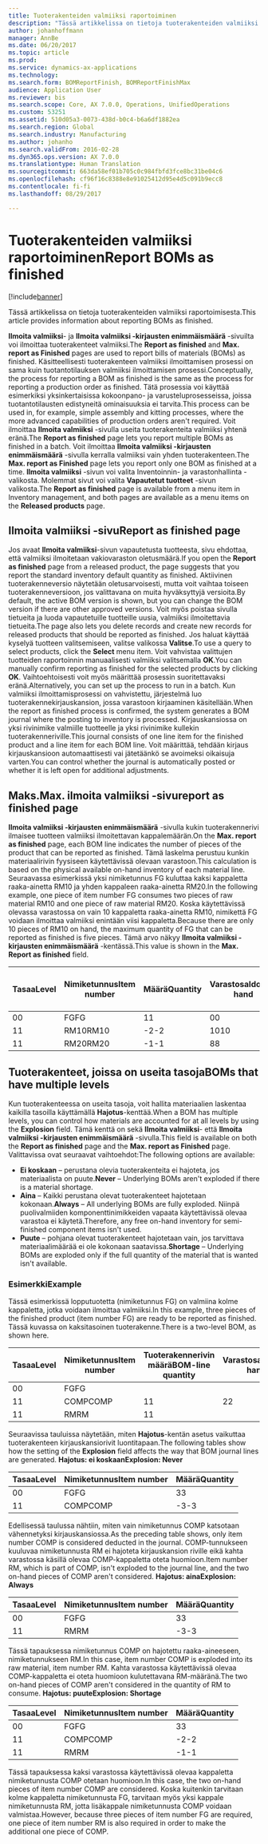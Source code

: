 ```yaml
---
title: Tuoterakenteiden valmiiksi raportoiminen
description: "Tässä artikkelissa on tietoja tuoterakenteiden valmiiksi raportoimisesta."
author: johanhoffmann
manager: AnnBe
ms.date: 06/20/2017
ms.topic: article
ms.prod: 
ms.service: dynamics-ax-applications
ms.technology: 
ms.search.form: BOMReportFinish, BOMReportFinishMax
audience: Application User
ms.reviewer: bis
ms.search.scope: Core, AX 7.0.0, Operations, UnifiedOperations
ms.custom: 53251
ms.assetid: 510d05a3-0073-438d-b0c4-b6a6df1882ea
ms.search.region: Global
ms.search.industry: Manufacturing
ms.author: johanho
ms.search.validFrom: 2016-02-28
ms.dyn365.ops.version: AX 7.0.0
ms.translationtype: Human Translation
ms.sourcegitcommit: 663da58ef01b705c0c984fbfd3fce8bc31be04c6
ms.openlocfilehash: cf96f16c8388e8e91025412d95e4d5c091b9ecc8
ms.contentlocale: fi-fi
ms.lasthandoff: 08/29/2017

---
```


# <a name="report-boms-as-finished"></a><span data-ttu-id="c5917-103">Tuoterakenteiden valmiiksi raportoiminen</span><span class="sxs-lookup"><span data-stu-id="c5917-103">Report BOMs as finished</span></span>

[!include[banner](../includes/banner.md)]


<span data-ttu-id="c5917-104">Tässä artikkelissa on tietoja tuoterakenteiden valmiiksi raportoimisesta.</span><span class="sxs-lookup"><span data-stu-id="c5917-104">This article provides information about reporting BOMs as finished.</span></span>

<span data-ttu-id="c5917-105">**Ilmoita valmiiksi**- ja **Ilmoita valmiiksi -kirjausten enimmäismäärä** -sivuilta voi ilmoittaa tuoterakenteet valmiiksi.</span><span class="sxs-lookup"><span data-stu-id="c5917-105">The **Report as finished** and **Max. report as Finished** pages are used to report bills of materials (BOMs) as finished.</span></span> <span data-ttu-id="c5917-106">Käsitteellisesti tuoterakenteen valmiiksi ilmoittamisen prosessi on sama kuin tuotantotilauksen valmiiksi ilmoittamisen prosessi.</span><span class="sxs-lookup"><span data-stu-id="c5917-106">Conceptually, the process for reporting a BOM as finished is the same as the process for reporting a production order as finished.</span></span> <span data-ttu-id="c5917-107">Tätä prosessia voi käyttää esimerkiksi yksinkertaisissa kokoonpano- ja varusteluprosesseissa, joissa tuotantotilausten edistyneitä ominaisuuksia ei tarvita.</span><span class="sxs-lookup"><span data-stu-id="c5917-107">This process can be used in, for example, simple assembly and kitting processes, where the more advanced capabilities of production orders aren't required.</span></span> <span data-ttu-id="c5917-108">Voit ilmoittaa **Ilmoita valmiiksi** -sivulla useita tuoterakenteita valmiiksi yhtenä eränä.</span><span class="sxs-lookup"><span data-stu-id="c5917-108">The **Report as finished** page lets you report multiple BOMs as finished in a batch.</span></span> <span data-ttu-id="c5917-109">Voit ilmoittaa **Ilmoita valmiiksi -kirjausten enimmäismäärä** -sivulla kerralla valmiiksi vain yhden tuoterakenteen.</span><span class="sxs-lookup"><span data-stu-id="c5917-109">The **Max. report as Finished** page lets you report only one BOM as finished at a time.</span></span> <span data-ttu-id="c5917-110">**Ilmoita valmiiksi** -sivun voi valita Inventoinnin- ja varastonhallinta -valikosta. Molemmat sivut voi valita **Vapautetut tuotteet** -sivun valikosta.</span><span class="sxs-lookup"><span data-stu-id="c5917-110">The **Report as finished** page is available from a menu item in Inventory management, and both pages are available as a menu items on the **Released products** page.</span></span>

## <a name="report-as-finished-page"></a><span data-ttu-id="c5917-111">Ilmoita valmiiksi -sivu</span><span class="sxs-lookup"><span data-stu-id="c5917-111">Report as finished page</span></span>
<span data-ttu-id="c5917-112">Jos avaat **Ilmoita valmiiksi**-sivun vapautetusta tuotteesta, sivu ehdottaa, että valmiiksi ilmoitetaan vakiovaraston oletusmäärä.</span><span class="sxs-lookup"><span data-stu-id="c5917-112">If you open the **Report as finished** page from a released product, the page suggests that you report the standard inventory default quantity as finished.</span></span> <span data-ttu-id="c5917-113">Aktiivinen tuoterakenneversio näytetään oletusarvoisesti, mutta voit vaihtaa toiseen tuoterakenneversioon, jos valittavana on muita hyväksyttyjä versioita.</span><span class="sxs-lookup"><span data-stu-id="c5917-113">By default, the active BOM version is shown, but you can change the BOM version if there are other approved versions.</span></span> <span data-ttu-id="c5917-114">Voit myös poistaa sivulla tietueita ja luoda vapautetuille tuotteille uusia, valmiiksi ilmoitettavia tietueita.</span><span class="sxs-lookup"><span data-stu-id="c5917-114">The page also lets you delete records and create new records for released products that should be reported as finished.</span></span> <span data-ttu-id="c5917-115">Jos haluat käyttää kyselyä tuotteen valitsemiseen, valitse valikossa **Valitse**.</span><span class="sxs-lookup"><span data-stu-id="c5917-115">To use a query to select products, click the **Select** menu item.</span></span> <span data-ttu-id="c5917-116">Voit vahvistaa valittujen tuotteiden raportoinnin manuaalisesti valmiiksi valitsemalla **OK**.</span><span class="sxs-lookup"><span data-stu-id="c5917-116">You can manually confirm reporting as finished for the selected products by clicking **OK**.</span></span> <span data-ttu-id="c5917-117">Vaihtoehtoisesti voit myös määrittää prosessin suoritettavaksi eränä.</span><span class="sxs-lookup"><span data-stu-id="c5917-117">Alternatively, you can set up the process to run in a batch.</span></span> <span data-ttu-id="c5917-118">Kun valmiiksi ilmoittamisprosessi on vahvistettu, järjestelmä luo tuoterakennekirjauskansion, jossa varastoon kirjaaminen käsitellään.</span><span class="sxs-lookup"><span data-stu-id="c5917-118">When the report as finished process is confirmed, the system generates a BOM journal where the posting to inventory is processed.</span></span> <span data-ttu-id="c5917-119">Kirjauskansiossa on yksi rivinimike valmiille tuotteelle ja yksi rivinimike kullekin tuoterakenneriville.</span><span class="sxs-lookup"><span data-stu-id="c5917-119">This journal consists of one line item for the finished product and a line item for each BOM line.</span></span> <span data-ttu-id="c5917-120">Voit määrittää, tehdään kirjaus kirjauskansioon automaattisesti vai jätetäänkö se avoimeksi oikaisuja varten.</span><span class="sxs-lookup"><span data-stu-id="c5917-120">You can control whether the journal is automatically posted or whether it is left open for additional adjustments.</span></span>

## <a name="max-report-as-finished-page"></a><span data-ttu-id="c5917-121">Maks.</span><span class="sxs-lookup"><span data-stu-id="c5917-121">Max.</span></span> <span data-ttu-id="c5917-122">ilmoita valmiiksi -sivu</span><span class="sxs-lookup"><span data-stu-id="c5917-122">report as finished page</span></span>
<span data-ttu-id="c5917-123">**Ilmoita valmiiksi -kirjausten enimmäismäärä** -sivulla kukin tuoterakennerivi ilmaisee tuotteen valmiiksi ilmoitettavan kappalemäärän.</span><span class="sxs-lookup"><span data-stu-id="c5917-123">On the **Max. report as finished** page, each BOM line indicates the number of pieces of the product that can be reported as finished.</span></span> <span data-ttu-id="c5917-124">Tämä laskelma perustuu kunkin materiaalirivin fyysiseen käytettävissä olevaan varastoon.</span><span class="sxs-lookup"><span data-stu-id="c5917-124">This calculation is based on the physical available on-hand inventory of each material line.</span></span> <span data-ttu-id="c5917-125">Seuraavassa esimerkissä yksi nimiketunnus FG kuluttaa kaksi kappaletta raaka-ainetta RM10 ja yhden kappaleen raaka-ainetta RM20.</span><span class="sxs-lookup"><span data-stu-id="c5917-125">In the following example, one piece of item number FG consumes two pieces of raw material RM10 and one piece of raw material RM20.</span></span> <span data-ttu-id="c5917-126">Koska käytettävissä olevassa varastossa on vain 10 kappaletta raaka-ainetta RM10, nimikettä FG voidaan ilmoittaa valmiiksi enintään viisi kappaletta.</span><span class="sxs-lookup"><span data-stu-id="c5917-126">Because there are only 10 pieces of RM10 on hand, the maximum quantity of FG that can be reported as finished is five pieces.</span></span> <span data-ttu-id="c5917-127">Tämä arvo näkyy **Ilmoita valmiiksi -kirjausten enimmäismäärä** -kentässä.</span><span class="sxs-lookup"><span data-stu-id="c5917-127">This value is shown in the **Max. Report as finished** field.</span></span>

| <span data-ttu-id="c5917-128">Tasaa</span><span class="sxs-lookup"><span data-stu-id="c5917-128">Level</span></span> | <span data-ttu-id="c5917-129">Nimiketunnus</span><span class="sxs-lookup"><span data-stu-id="c5917-129">Item number</span></span> | <span data-ttu-id="c5917-130">Määrä</span><span class="sxs-lookup"><span data-stu-id="c5917-130">Quantity</span></span> | <span data-ttu-id="c5917-131">Varastosaldo</span><span class="sxs-lookup"><span data-stu-id="c5917-131">On-hand</span></span> | <span data-ttu-id="c5917-132">Maks.</span><span class="sxs-lookup"><span data-stu-id="c5917-132">Max.</span></span> <span data-ttu-id="c5917-133">Ilmoita valmiiksi</span><span class="sxs-lookup"><span data-stu-id="c5917-133">Report as finished</span></span> |
|-------|-------------|----------|---------|-------------------------|
| <span data-ttu-id="c5917-134">0</span><span class="sxs-lookup"><span data-stu-id="c5917-134">0</span></span>     | <span data-ttu-id="c5917-135">FG</span><span class="sxs-lookup"><span data-stu-id="c5917-135">FG</span></span>          |  <span data-ttu-id="c5917-136">1</span><span class="sxs-lookup"><span data-stu-id="c5917-136">1</span></span>       | <span data-ttu-id="c5917-137">0</span><span class="sxs-lookup"><span data-stu-id="c5917-137">0</span></span>       | <span data-ttu-id="c5917-138">5</span><span class="sxs-lookup"><span data-stu-id="c5917-138">5</span></span>                       |
| <span data-ttu-id="c5917-139">1</span><span class="sxs-lookup"><span data-stu-id="c5917-139">1</span></span>     | <span data-ttu-id="c5917-140">RM10</span><span class="sxs-lookup"><span data-stu-id="c5917-140">RM10</span></span>        | <span data-ttu-id="c5917-141">-2</span><span class="sxs-lookup"><span data-stu-id="c5917-141">-2</span></span>       | <span data-ttu-id="c5917-142">10</span><span class="sxs-lookup"><span data-stu-id="c5917-142">10</span></span>      | <span data-ttu-id="c5917-143">5</span><span class="sxs-lookup"><span data-stu-id="c5917-143">5</span></span>                       |
| <span data-ttu-id="c5917-144">1</span><span class="sxs-lookup"><span data-stu-id="c5917-144">1</span></span>     | <span data-ttu-id="c5917-145">RM20</span><span class="sxs-lookup"><span data-stu-id="c5917-145">RM20</span></span>        | <span data-ttu-id="c5917-146">-1</span><span class="sxs-lookup"><span data-stu-id="c5917-146">-1</span></span>       |  <span data-ttu-id="c5917-147">8</span><span class="sxs-lookup"><span data-stu-id="c5917-147">8</span></span>      | <span data-ttu-id="c5917-148">8</span><span class="sxs-lookup"><span data-stu-id="c5917-148">8</span></span>                       |

## <a name="boms-that-have-multiple-levels"></a><span data-ttu-id="c5917-149">Tuoterakenteet, joissa on useita tasoja</span><span class="sxs-lookup"><span data-stu-id="c5917-149">BOMs that have multiple levels</span></span>
<span data-ttu-id="c5917-150">Kun tuoterakenteessa on useita tasoja, voit hallita materiaalien laskentaa kaikilla tasoilla käyttämällä **Hajotus**-kenttää.</span><span class="sxs-lookup"><span data-stu-id="c5917-150">When a BOM has multiple levels, you can control how materials are accounted for at all levels by using the **Explosion** field.</span></span> <span data-ttu-id="c5917-151">Tämä kenttä on sekä **Ilmoita valmiiksi**- että **Ilmoita valmiiksi -kirjausten enimmäismäärä** -sivulla.</span><span class="sxs-lookup"><span data-stu-id="c5917-151">This field is available on both the **Report as finished** page and the **Max. report as Finished** page.</span></span> <span data-ttu-id="c5917-152">Valittavissa ovat seuraavat vaihtoehdot:</span><span class="sxs-lookup"><span data-stu-id="c5917-152">The following options are available:</span></span>

-   <span data-ttu-id="c5917-153">**Ei koskaan** – perustana olevia tuoterakenteita ei hajoteta, jos materiaalista on puute.</span><span class="sxs-lookup"><span data-stu-id="c5917-153">**Never** – Underlying BOMs aren't exploded if there is a material shortage.</span></span>
-   <span data-ttu-id="c5917-154">**Aina** – Kaikki perustana olevat tuoterakenteet hajotetaan kokonaan.</span><span class="sxs-lookup"><span data-stu-id="c5917-154">**Always** – All underlying BOMs are fully exploded.</span></span> <span data-ttu-id="c5917-155">Niinpä puolivalmiiden komponenttinimikkeiden vapaata käytettävissä olevaa varastoa ei käytetä.</span><span class="sxs-lookup"><span data-stu-id="c5917-155">Therefore, any free on-hand inventory for semi-finished component items isn't used.</span></span>
-   <span data-ttu-id="c5917-156">**Puute** – pohjana olevat tuoterakenteet hajotetaan vain, jos tarvittava materiaalimäärää ei ole kokonaan saatavissa.</span><span class="sxs-lookup"><span data-stu-id="c5917-156">**Shortage** – Underlying BOMs are exploded only if the full quantity of the material that is wanted isn't available.</span></span>

### <a name="example"></a><span data-ttu-id="c5917-157">Esimerkki</span><span class="sxs-lookup"><span data-stu-id="c5917-157">Example</span></span>

<span data-ttu-id="c5917-158">Tässä esimerkissä lopputuotetta (nimiketunnus FG) on valmiina kolme kappaletta, jotka voidaan ilmoittaa valmiiksi.</span><span class="sxs-lookup"><span data-stu-id="c5917-158">In this example, three pieces of the finished product (item number FG) are ready to be reported as finished.</span></span> <span data-ttu-id="c5917-159">Tässä kuvassa on kaksitasoinen tuoterakenne.</span><span class="sxs-lookup"><span data-stu-id="c5917-159">There is a two-level BOM, as shown here.</span></span>

| <span data-ttu-id="c5917-160">Tasaa</span><span class="sxs-lookup"><span data-stu-id="c5917-160">Level</span></span> | <span data-ttu-id="c5917-161">Nimiketunnus</span><span class="sxs-lookup"><span data-stu-id="c5917-161">Item number</span></span> | <span data-ttu-id="c5917-162">Tuoterakennerivin määrä</span><span class="sxs-lookup"><span data-stu-id="c5917-162">BOM-line quantity</span></span> | <span data-ttu-id="c5917-163">Varastosaldo</span><span class="sxs-lookup"><span data-stu-id="c5917-163">On-hand</span></span> |
|-------|-------------|-------------------|---------|
| <span data-ttu-id="c5917-164">0</span><span class="sxs-lookup"><span data-stu-id="c5917-164">0</span></span>     | <span data-ttu-id="c5917-165">FG</span><span class="sxs-lookup"><span data-stu-id="c5917-165">FG</span></span>          |                   |         |
| <span data-ttu-id="c5917-166">1</span><span class="sxs-lookup"><span data-stu-id="c5917-166">1</span></span>     | <span data-ttu-id="c5917-167">COMP</span><span class="sxs-lookup"><span data-stu-id="c5917-167">COMP</span></span>        | <span data-ttu-id="c5917-168">1</span><span class="sxs-lookup"><span data-stu-id="c5917-168">1</span></span>                 | <span data-ttu-id="c5917-169">2</span><span class="sxs-lookup"><span data-stu-id="c5917-169">2</span></span>       |
| <span data-ttu-id="c5917-170">1</span><span class="sxs-lookup"><span data-stu-id="c5917-170">1</span></span>     | <span data-ttu-id="c5917-171">RM</span><span class="sxs-lookup"><span data-stu-id="c5917-171">RM</span></span>          | <span data-ttu-id="c5917-172">1</span><span class="sxs-lookup"><span data-stu-id="c5917-172">1</span></span>                 |         |

<span data-ttu-id="c5917-173">Seuraavissa tauluissa näytetään, miten **Hajotus**-kentän asetus vaikuttaa tuoterakenteen kirjauskansiorivit luontitapaan.</span><span class="sxs-lookup"><span data-stu-id="c5917-173">The following tables show how the setting of the **Explosion** field affects the way that BOM journal lines are generated.</span></span> <span data-ttu-id="c5917-174">**Hajotus: ei koskaan**</span><span class="sxs-lookup"><span data-stu-id="c5917-174">**Explosion: Never**</span></span>

| <span data-ttu-id="c5917-175">Tasaa</span><span class="sxs-lookup"><span data-stu-id="c5917-175">Level</span></span> | <span data-ttu-id="c5917-176">Nimiketunnus</span><span class="sxs-lookup"><span data-stu-id="c5917-176">Item number</span></span> | <span data-ttu-id="c5917-177">Määrä</span><span class="sxs-lookup"><span data-stu-id="c5917-177">Quantity</span></span> |
|-------|-------------|----------|
| <span data-ttu-id="c5917-178">0</span><span class="sxs-lookup"><span data-stu-id="c5917-178">0</span></span>     | <span data-ttu-id="c5917-179">FG</span><span class="sxs-lookup"><span data-stu-id="c5917-179">FG</span></span>          | <span data-ttu-id="c5917-180">3</span><span class="sxs-lookup"><span data-stu-id="c5917-180">3</span></span>        |
| <span data-ttu-id="c5917-181">1</span><span class="sxs-lookup"><span data-stu-id="c5917-181">1</span></span>     | <span data-ttu-id="c5917-182">COMP</span><span class="sxs-lookup"><span data-stu-id="c5917-182">COMP</span></span>        | <span data-ttu-id="c5917-183">-3</span><span class="sxs-lookup"><span data-stu-id="c5917-183">-3</span></span>       |

<span data-ttu-id="c5917-184">Edellisessä taulussa nähtiin, miten vain nimiketunnus COMP katsotaan vähennetyksi kirjauskansiossa.</span><span class="sxs-lookup"><span data-stu-id="c5917-184">As the preceding table shows, only item number COMP is considered deducted in the journal.</span></span> <span data-ttu-id="c5917-185">COMP-tunnukseen kuuluvaa nimiketunnusta RM ei hajoteta kirjauskansion riville eikä kahta varastossa käsillä olevaa COMP-kappaletta oteta huomioon.</span><span class="sxs-lookup"><span data-stu-id="c5917-185">Item number RM, which is part of COMP, isn't exploded to the journal line, and the two on-hand pieces of COMP aren't considered.</span></span> <span data-ttu-id="c5917-186">**Hajotus: aina**</span><span class="sxs-lookup"><span data-stu-id="c5917-186">**Explosion: Always**</span></span>

| <span data-ttu-id="c5917-187">Tasaa</span><span class="sxs-lookup"><span data-stu-id="c5917-187">Level</span></span> | <span data-ttu-id="c5917-188">Nimiketunnus</span><span class="sxs-lookup"><span data-stu-id="c5917-188">Item number</span></span> | <span data-ttu-id="c5917-189">Määrä</span><span class="sxs-lookup"><span data-stu-id="c5917-189">Quantity</span></span> |
|-------|-------------|----------|
| <span data-ttu-id="c5917-190">0</span><span class="sxs-lookup"><span data-stu-id="c5917-190">0</span></span>     | <span data-ttu-id="c5917-191">FG</span><span class="sxs-lookup"><span data-stu-id="c5917-191">FG</span></span>          | <span data-ttu-id="c5917-192">3</span><span class="sxs-lookup"><span data-stu-id="c5917-192">3</span></span>        |
| <span data-ttu-id="c5917-193">1</span><span class="sxs-lookup"><span data-stu-id="c5917-193">1</span></span>     | <span data-ttu-id="c5917-194">RM</span><span class="sxs-lookup"><span data-stu-id="c5917-194">RM</span></span>          | <span data-ttu-id="c5917-195">-3</span><span class="sxs-lookup"><span data-stu-id="c5917-195">-3</span></span>       |

<span data-ttu-id="c5917-196">Tässä tapauksessa nimiketunnus COMP on hajotettu raaka-aineeseen, nimiketunnukseen RM.</span><span class="sxs-lookup"><span data-stu-id="c5917-196">In this case, item number COMP is exploded into its raw material, item number RM.</span></span> <span data-ttu-id="c5917-197">Kahta varastossa käytettävissä olevaa COMP-kappaletta ei oteta huomioon kulutettavana RM-määränä.</span><span class="sxs-lookup"><span data-stu-id="c5917-197">The two on-hand pieces of COMP aren't considered in the quantity of RM to consume.</span></span> <span data-ttu-id="c5917-198">**Hajotus: puute**</span><span class="sxs-lookup"><span data-stu-id="c5917-198">**Explosion: Shortage**</span></span>

| <span data-ttu-id="c5917-199">Tasaa</span><span class="sxs-lookup"><span data-stu-id="c5917-199">Level</span></span> | <span data-ttu-id="c5917-200">Nimiketunnus</span><span class="sxs-lookup"><span data-stu-id="c5917-200">Item number</span></span> | <span data-ttu-id="c5917-201">Määrä</span><span class="sxs-lookup"><span data-stu-id="c5917-201">Quantity</span></span> |
|-------|-------------|----------|
| <span data-ttu-id="c5917-202">0</span><span class="sxs-lookup"><span data-stu-id="c5917-202">0</span></span>     | <span data-ttu-id="c5917-203">FG</span><span class="sxs-lookup"><span data-stu-id="c5917-203">FG</span></span>          | <span data-ttu-id="c5917-204">3</span><span class="sxs-lookup"><span data-stu-id="c5917-204">3</span></span>        |
| <span data-ttu-id="c5917-205">1</span><span class="sxs-lookup"><span data-stu-id="c5917-205">1</span></span>     | <span data-ttu-id="c5917-206">COMP</span><span class="sxs-lookup"><span data-stu-id="c5917-206">COMP</span></span>        | <span data-ttu-id="c5917-207">-2</span><span class="sxs-lookup"><span data-stu-id="c5917-207">-2</span></span>       |
| <span data-ttu-id="c5917-208">1</span><span class="sxs-lookup"><span data-stu-id="c5917-208">1</span></span>     | <span data-ttu-id="c5917-209">RM</span><span class="sxs-lookup"><span data-stu-id="c5917-209">RM</span></span>          | <span data-ttu-id="c5917-210">-1</span><span class="sxs-lookup"><span data-stu-id="c5917-210">-1</span></span>       |

<span data-ttu-id="c5917-211">Tässä tapauksessa kaksi varastossa käytettävissä olevaa kappaletta nimiketunnusta COMP otetaan huomioon.</span><span class="sxs-lookup"><span data-stu-id="c5917-211">In this case, the two on-hand pieces of item number COMP are considered.</span></span> <span data-ttu-id="c5917-212">Koska kuitenkin tarvitaan kolme kappaletta nimiketunnusta FG, tarvitaan myös yksi kappale nimiketunnusta RM, jotta lisäkappale nimiketunnusta COMP voidaan valmistaa.</span><span class="sxs-lookup"><span data-stu-id="c5917-212">However, because three pieces of item number FG are required, one piece of item number RM is also required in order to make the additional one piece of COMP.</span></span>




